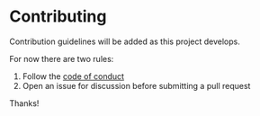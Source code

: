 # Contributing

Contribution guidelines will be added as this project develops.

For now there are two rules:

1. Follow the [code of conduct](./CODE_OF_CONDUCT.md)
2. Open an issue for discussion before submitting a pull request

Thanks!
